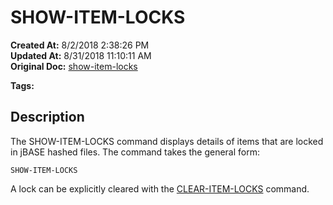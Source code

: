 # SHOW-ITEM-LOCKS

**Created At:** 8/2/2018 2:38:26 PM  
**Updated At:** 8/31/2018 11:10:11 AM  
**Original Doc:** [show-item-locks](https://docs.jbase.com/46963-utilities/show-item-locks)  

**Tags:**
<badge text='locking' vertical='middle' />

## Description 

The SHOW-ITEM-LOCKS command displays details of items that are locked in jBASE hashed files. The command takes the general form:

```
SHOW-ITEM-LOCKS
```



A lock can be explicitly cleared with the [CLEAR-ITEM-LOCKS](./../clear-item-locks) command.
